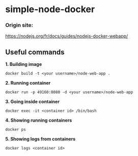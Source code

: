 # simple-node-docker

### Origin site:
https://nodejs.org/fr/docs/guides/nodejs-docker-webapp/

## Useful commands

**1. Building image**
```
docker build -t <your username>/node-web-app .
```

**2. Running container**
```
docker run -p 49160:8080 -d <your username>/node-web-app
```

**3. Going inside container**
```
docker exec -it <container id> /bin/bash
```

**4. Showing running containers**
```
docker ps
```

**5. Showing logs from containers**
```
docker logs <container id>
```